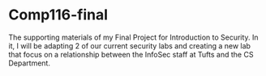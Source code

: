 # Comp116-final


The supporting materials of my Final Project for Introduction to Security. In it, I will be adapting 2 of our current security labs and creating a new lab that focus on a relationship between the InfoSec staff at Tufts and the CS Department.
